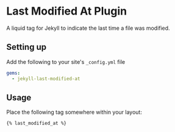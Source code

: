 # Last Modified At Plugin

A liquid tag for Jekyll to indicate the last time a file was modified.

## Setting up

Add the following to your site's `_config.yml` file

```yml
gems:
  - jekyll-last-modified-at
```

## Usage

Place the following tag somewhere within your layout:

`{% last_modified_at %}`
